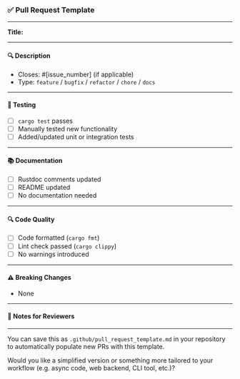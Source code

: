 ### ✅ Pull Request Template 

---

**Title:**

<!-- Concise, descriptive title (e.g. "Add feature to parse TOML config files") -->

---

#### 🔍 Description

<!-- Describe the changes in this PR. What does it fix/add/remove/change? -->

* Closes: #\[issue\_number] (if applicable)
* Type: `feature` / `bugfix` / `refactor` / `chore` / `docs`

---

#### 🧪 Testing

<!-- Explain how you tested this. Include steps or commands if needed. -->

* [ ] `cargo test` passes
* [ ] Manually tested new functionality
* [ ] Added/updated unit or integration tests

---

#### 📚 Documentation

<!-- Have you updated relevant documentation (README, module docs, comments)? -->

* [ ] Rustdoc comments updated
* [ ] README updated
* [ ] No documentation needed

---

#### 🔍 Code Quality

<!-- Optional checklist for Rust-specific quality checks -->

* [ ] Code formatted (`cargo fmt`)
* [ ] Lint check passed (`cargo clippy`)
* [ ] No warnings introduced

---

#### ⚠️ Breaking Changes

<!-- List any breaking changes, or write "None" -->

* None

---

#### 📝 Notes for Reviewers

<!-- Any caveats, open questions, or things reviewers should pay extra attention to -->

---

You can save this as `.github/pull_request_template.md` in your repository to automatically populate new PRs with this template.

Would you like a simplified version or something more tailored to your workflow (e.g. async code, web backend, CLI tool, etc.)?

